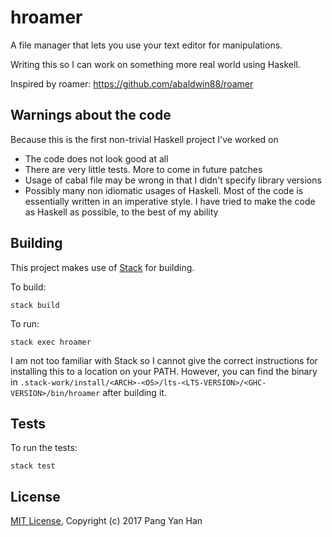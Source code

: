 # hroamer

A file manager that lets you use your text editor for manipulations.

Writing this so I can work on something more real world using Haskell.

Inspired by roamer: https://github.com/abaldwin88/roamer


## Warnings about the code

Because this is the first non-trivial Haskell project I've worked on

- The code does not look good at all
- There are very little tests. More to come in future patches
- Usage of cabal file may be wrong in that I didn't specify library versions
- Possibly many non idiomatic usages of Haskell. Most of the code is essentially written in an imperative style. I have tried to make the code as Haskell as possible, to the best of my ability


## Building

This project makes use of [Stack](https://docs.haskellstack.org/en/stable/README/) for building.

To build:

    stack build

To run:

    stack exec hroamer

I am not too familiar with Stack so I cannot give the correct instructions for installing this to a location on your PATH. However, you can find the binary in `.stack-work/install/<ARCH>-<OS>/lts-<LTS-VERSION>/<GHC-VERSION>/bin/hroamer` after building it.


## Tests

To run the tests:

    stack test


## License

[MIT License](/LICENSE), Copyright (c) 2017 Pang Yan Han
